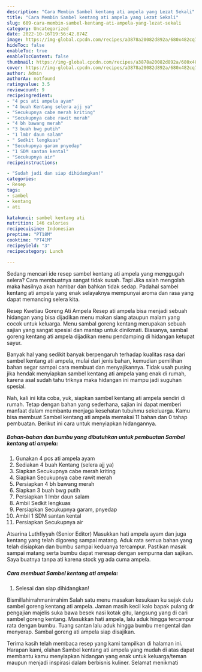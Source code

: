 ```yaml
---
description: "Cara Membin Sambel kentang ati ampela yang Lezat Sekali"
title: "Cara Membin Sambel kentang ati ampela yang Lezat Sekali"
slug: 609-cara-membin-sambel-kentang-ati-ampela-yang-lezat-sekali
category: Uncategorized
date: 2022-10-16T19:56:42.874Z
image: https://img-global.cpcdn.com/recipes/a3878a20082d892a/680x482cq70/sambel-kentang-ati-ampela-foto-resep-utama.jpg
hideToc: false
enableToc: true
enableTocContent: false
thumbnail: https://img-global.cpcdn.com/recipes/a3878a20082d892a/680x482cq70/sambel-kentang-ati-ampela-foto-resep-utama.jpg
cover: https://img-global.cpcdn.com/recipes/a3878a20082d892a/680x482cq70/sambel-kentang-ati-ampela-foto-resep-utama.jpg
author: Admin
authorAv: notfound
ratingvalue: 3.5
reviewcount: 9
recipeingredient:
- "4 pcs ati ampela ayam"
- "4 buah Kentang selera ajj ya"
- "Secukupnya cabe merah kriting"
- "Secukupnya cabe rawit merah"
- "4 bh bawang merah"
- "3 buah bwg putih"
- "1 lmbr daun salam"
- " Sedkit lengkuas"
- "Secukupnya garam pnyedap"
- "1 SDM santan kental"
- "Secukupnya air"
recipeinstructions:

- "Sudah jadi dan siap dihidangkan!"
categories:
- Resep
tags:
- sambel
- kentang
- ati

katakunci: sambel kentang ati 
nutrition: 146 calories
recipecuisine: Indonesian
preptime: "PT18M"
cooktime: "PT41M"
recipeyield: "3"
recipecategory: Lunch

---
```



Sedang mencari ide resep sambel kentang ati ampela yang menggugah selera? Cara membuatnya sangat tidak susah. Tapi Jika salah mengolah maka hasilnya akan hambar dan bahkan tidak sedap. Padahal sambel kentang ati ampela yang enak selayaknya mempunyai aroma dan rasa yang dapat memancing selera kita.


Resep Kwetiau Goreng Ati Ampela Resep ati ampela bisa menjadi sebuah hidangan yang bisa dijadikan menu makan siang ataupun malam yang cocok untuk keluarga. Menu sambal goreng kentang merupakan sebuah sajian yang sangat spesial dan mantap untuk dinikmati. Biasanya, sambal goreng kentang ati ampela dijadikan menu pendamping di hidangan ketupat sayur.

Banyak hal yang sedikit banyak berpengaruh terhadap kualitas rasa dari sambel kentang ati ampela, mulai dari jenis bahan, kemudian pemilihan bahan segar sampai cara membuat dan menyajikannya. Tidak usah pusing jika hendak menyiapkan sambel kentang ati ampela yang enak di rumah, karena asal sudah tahu triknya maka hidangan ini mampu jadi suguhan spesial.


Nah, kali ini kita coba, yuk, siapkan sambel kentang ati ampela sendiri di rumah. Tetap dengan bahan yang sederhana, sajian ini dapat memberi manfaat dalam membantu menjaga kesehatan tubuhmu sekeluarga. Kamu bisa membuat Sambel kentang ati ampela memakai 11 bahan dan 0 tahap pembuatan. Berikut ini cara untuk menyiapkan hidangannya.

<!--inarticleads1-->

##### Bahan-bahan dan bumbu yang dibutuhkan untuk pembuatan Sambel kentang ati ampela:

1. Gunakan 4 pcs ati ampela ayam
1. Sediakan 4 buah Kentang (selera ajj ya)
1. Siapkan Secukupnya cabe merah kriting
1. Siapkan Secukupnya cabe rawit merah
1. Persiapkan 4 bh bawang merah
1. Siapkan 3 buah bwg putih
1. Persiapkan 1 lmbr daun salam
1. Ambil  Sedkit lengkuas
1. Persiapkan Secukupnya garam, pnyedap
1. Ambil 1 SDM santan kental
1. Persiapkan Secukupnya air


Atsarina Luthfiyyah (Senior Editor) Masukkan hati ampela ayam dan juga kentang yang telah digoreng sampai matang. Aduk rata semua bahan yang telah disiapkan dan bumbu sampai keduanya tercampur. Pastikan masak sampai matang serta bumbu dapat meresap dengan sempurna dan sajikan. Saya buatnya tanpa ati karena stock yg ada cuma ampela. 

<!--inarticleads2-->

##### Cara membuat Sambel kentang ati ampela:


1. Selesai dan siap dihidangkan!

Bismillahirrahmanirrahim Salah satu menu masakan kesukaan ku sejak dulu sambel goreng kentang ati ampela. Jaman masih kecil kalo bapak pulang dr pengajian majelis suka bawa besek nasi kotak gitu, langsung yang di cari sambel goreng kentang. Masukkan hati ampela, lalu aduk hingga tercampur rata dengan bumbu. Tuang santan lalu aduk hingga bumbu mengental dan menyerap. Sambal goreng ati ampela siap disajikan. 

Terima kasih telah membaca resep yang kami tampilkan di halaman ini. Harapan kami, olahan Sambel kentang ati ampela yang mudah di atas dapat membantu kamu menyiapkan hidangan yang enak untuk keluarga/teman maupun menjadi inspirasi dalam berbisnis kuliner. Selamat menikmati
